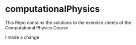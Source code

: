 # computationalPhysics
This Repo contains the solutions to the exercise sheets of the Computational Physics Course


I made a change
